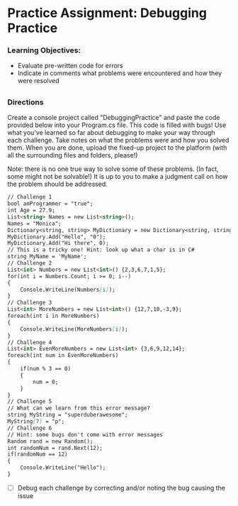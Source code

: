 # Practice Assignment: Debugging Practice

###  Learning Objectives:

- Evaluate pre-written code for errors
- Indicate in comments what problems were encountered and how they were resolved
##
### Directions
Create a console project called "DebuggingPractice" and paste the code provided below into your Program.cs file. This code is filled with bugs! Use what you've learned so far about debugging to make your way through each challenge. Take notes on what the problems were and how you solved them. When you are done, upload the fixed-up project to the platform (with all the surrounding files and folders, please!)

Note: there is no one true way to solve some of these problems. (In fact, some might not be solvable!) It is up to you to make a judgment call on how the problem should be addressed.
```md
// Challenge 1
bool amProgrammer = "true";
int Age = 27.9;
List<string> Names = new List<string>();
Names = "Monica";
Dictionary<string, string> MyDictionary = new Dictionary<string, string>();
MyDictionary.Add("Hello", "0");
MyDictionary.Add("Hi there", 0);
// This is a tricky one! Hint: look up what a char is in C#
string MyName = 'MyName';
// Challenge 2
List<int> Numbers = new List<int>() {2,3,6,7,1,5};
for(int i = Numbers.Count; i >= 0; i--)
{
    Console.WriteLine(Numbers[i]);
}
// Challenge 3
List<int> MoreNumbers = new List<int>() {12,7,10,-3,9};
foreach(int i in MoreNumbers)
{
    Console.WriteLine(MoreNumbers[i]);
}
// Challenge 4
List<int> EvenMoreNumbers = new List<int> {3,6,9,12,14};
foreach(int num in EvenMoreNumbers)
{
    if(num % 3 == 0)
    {
        num = 0;
    }
}
// Challenge 5
// What can we learn from this error message?
string MyString = "superduberawesome";
MyString[7] = "p";
// Challenge 6
// Hint: some bugs don't come with error messages
Random rand = new Random();
int randomNum = rand.Next(12);
if(randomNum == 12)
{
    Console.WriteLine("Hello");
}
````
- [ ] Debug each challenge by correcting and/or noting the bug causing the issue

